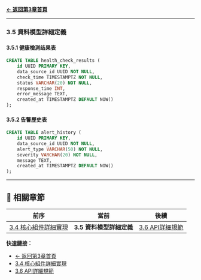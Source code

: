 **[← 返回第3章首頁](ch3-index.md)**

---

### 3.5 資料模型詳細定義

#### 3.5.1 健康檢測结果表

```sql
CREATE TABLE health_check_results (
    id UUID PRIMARY KEY,
    data_source_id UUID NOT NULL,
    check_time TIMESTAMPTZ NOT NULL,
    status VARCHAR(20) NOT NULL,
    response_time INT,
    error_message TEXT,
    created_at TIMESTAMPTZ DEFAULT NOW()
);
```

#### 3.5.2 告警歷史表

```sql
CREATE TABLE alert_history (
    id UUID PRIMARY KEY,
    data_source_id UUID NOT NULL,
    alert_type VARCHAR(50) NOT NULL,
    severity VARCHAR(20) NOT NULL,
    message TEXT,
    created_at TIMESTAMPTZ DEFAULT NOW()
);
```

---

## 📑 相關章節

| 前序 | 當前 | 後續 |
|-----|------|------|
| [3.4 核心組件詳細實現](ch3-4-核心組件詳細實現.md) | **3.5 資料模型詳細定義** | [3.6 API詳細規範](ch3-6-API詳細規範.md) |

**快速鏈接：**
- [← 返回第3章首頁](ch3-index.md)
- [3.4 核心組件詳細實現](ch3-4-核心組件詳細實現.md)
- [3.6 API詳細規範](ch3-6-API詳細規範.md)
